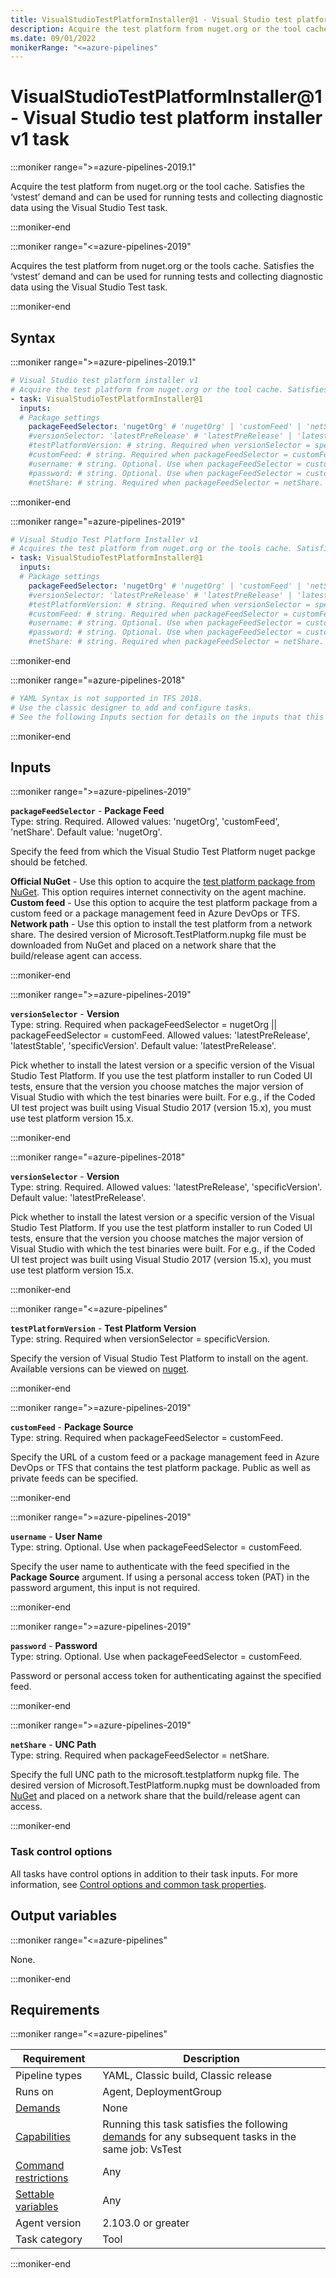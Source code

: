 ```yaml
---
title: VisualStudioTestPlatformInstaller@1 - Visual Studio test platform installer v1 task
description: Acquire the test platform from nuget.org or the tool cache. Satisfies the ‘vstest’ demand and can be used for running tests and collecting diagnostic data using the Visual Studio Test task.
ms.date: 09/01/2022
monikerRange: "<=azure-pipelines"
---
```


# VisualStudioTestPlatformInstaller@1 - Visual Studio test platform installer v1 task

<!-- :::description::: -->
:::moniker range=">=azure-pipelines-2019.1"

<!-- :::editable-content name="description"::: -->
Acquire the test platform from nuget.org or the tool cache. Satisfies the ‘vstest’ demand and can be used for running tests and collecting diagnostic data using the Visual Studio Test task.
<!-- :::editable-content-end::: -->

:::moniker-end

:::moniker range="<=azure-pipelines-2019"

<!-- :::editable-content name="description"::: -->
Acquires the test platform from nuget.org or the tools cache. Satisfies the ‘vstest’ demand and can be used for running tests and collecting diagnostic data using the Visual Studio Test task.
<!-- :::editable-content-end::: -->

:::moniker-end
<!-- :::description-end::: -->

<!-- :::syntax::: -->
## Syntax

:::moniker range=">=azure-pipelines-2019.1"

```yaml
# Visual Studio test platform installer v1
# Acquire the test platform from nuget.org or the tool cache. Satisfies the ‘vstest’ demand and can be used for running tests and collecting diagnostic data using the Visual Studio Test task.
- task: VisualStudioTestPlatformInstaller@1
  inputs:
  # Package settings
    packageFeedSelector: 'nugetOrg' # 'nugetOrg' | 'customFeed' | 'netShare'. Required. Package Feed. Default: 'nugetOrg'.
    #versionSelector: 'latestPreRelease' # 'latestPreRelease' | 'latestStable' | 'specificVersion'. Required when packageFeedSelector = nugetOrg || packageFeedSelector = customFeed. Version. Default: 'latestPreRelease'.
    #testPlatformVersion: # string. Required when versionSelector = specificVersion. Test Platform Version. 
    #customFeed: # string. Required when packageFeedSelector = customFeed. Package Source. 
    #username: # string. Optional. Use when packageFeedSelector = customFeed. User Name. 
    #password: # string. Optional. Use when packageFeedSelector = customFeed. Password. 
    #netShare: # string. Required when packageFeedSelector = netShare. UNC Path.
```

:::moniker-end

:::moniker range="=azure-pipelines-2019"

```yaml
# Visual Studio Test Platform Installer v1
# Acquires the test platform from nuget.org or the tools cache. Satisfies the ‘vstest’ demand and can be used for running tests and collecting diagnostic data using the Visual Studio Test task.
- task: VisualStudioTestPlatformInstaller@1
  inputs:
  # Package settings
    packageFeedSelector: 'nugetOrg' # 'nugetOrg' | 'customFeed' | 'netShare'. Required. Package Feed. Default: 'nugetOrg'.
    #versionSelector: 'latestPreRelease' # 'latestPreRelease' | 'latestStable' | 'specificVersion'. Required when packageFeedSelector = nugetOrg || packageFeedSelector = customFeed. Version. Default: 'latestPreRelease'.
    #testPlatformVersion: # string. Required when versionSelector = specificVersion. Test Platform Version. 
    #customFeed: # string. Required when packageFeedSelector = customFeed. Package Source. 
    #username: # string. Optional. Use when packageFeedSelector = customFeed. User Name. 
    #password: # string. Optional. Use when packageFeedSelector = customFeed. Password. 
    #netShare: # string. Required when packageFeedSelector = netShare. UNC Path.
```

:::moniker-end

:::moniker range="=azure-pipelines-2018"

```yaml
# YAML Syntax is not supported in TFS 2018.
# Use the classic designer to add and configure tasks.
# See the following Inputs section for details on the inputs that this task supports.
```

:::moniker-end
<!-- :::syntax-end::: -->

<!-- :::inputs::: -->
## Inputs

<!-- :::item name="packageFeedSelector"::: -->
:::moniker range=">=azure-pipelines-2019"

**`packageFeedSelector`** - **Package Feed**<br>
Type: string. Required. Allowed values: 'nugetOrg', 'customFeed', 'netShare'. Default value: 'nugetOrg'.<br>
<!-- :::editable-content name="helpMarkDown"::: -->
Specify the feed from which the Visual Studio Test Platform nuget packge should be fetched.

**Official NuGet** - Use this option to acquire the [test platform package from NuGet](https://www.nuget.org/packages/Microsoft.TestPlatform/). This option requires internet connectivity on the agent machine.
**Custom feed** - Use this option to acquire the test platform package from a custom feed or a package management feed in Azure DevOps or TFS.
**Network path** - Use this option to install the test platform from a network share. The desired version of Microsoft.TestPlatform.nupkg file must be downloaded from NuGet and placed on a network share that the build/release agent can access.
<!-- :::editable-content-end::: -->

:::moniker-end
<!-- :::item-end::: -->
<!-- :::item name="versionSelector"::: -->
:::moniker range=">=azure-pipelines-2019"

**`versionSelector`** - **Version**<br>
Type: string. Required when packageFeedSelector = nugetOrg || packageFeedSelector = customFeed. Allowed values: 'latestPreRelease', 'latestStable', 'specificVersion'. Default value: 'latestPreRelease'.<br>
<!-- :::editable-content name="helpMarkDown"::: -->
Pick whether to install the latest version or a specific version of the Visual Studio Test Platform.
If you use the test platform installer to run Coded UI tests, ensure that the version you choose matches the major version of Visual Studio with which the test binaries were built.
For e.g., if the Coded UI test project was built using Visual Studio 2017 (version 15.x), you must use test platform version 15.x.
<!-- :::editable-content-end::: -->

:::moniker-end

:::moniker range="=azure-pipelines-2018"

**`versionSelector`** - **Version**<br>
Type: string. Required. Allowed values: 'latestPreRelease', 'specificVersion'. Default value: 'latestPreRelease'.<br>
<!-- :::editable-content name="helpMarkDown"::: -->
Pick whether to install the latest version or a specific version of the Visual Studio Test Platform.
If you use the test platform installer to run Coded UI tests, ensure that the version you choose matches the major version of Visual Studio with which the test binaries were built.
For e.g., if the Coded UI test project was built using Visual Studio 2017 (version 15.x), you must use test platform version 15.x.
<!-- :::editable-content-end::: -->

:::moniker-end
<!-- :::item-end::: -->
<!-- :::item name="testPlatformVersion"::: -->
:::moniker range="<=azure-pipelines"

**`testPlatformVersion`** - **Test Platform Version**<br>
Type: string. Required when versionSelector = specificVersion.<br>
<!-- :::editable-content name="helpMarkDown"::: -->
Specify the version of Visual Studio Test Platform to install on the agent. Available versions can be viewed on <a href="https://www.nuget.org/packages/Microsoft.TestPlatform/">nuget</a>.
<!-- :::editable-content-end::: -->

:::moniker-end
<!-- :::item-end::: -->
<!-- :::item name="customFeed"::: -->
:::moniker range=">=azure-pipelines-2019"

**`customFeed`** - **Package Source**<br>
Type: string. Required when packageFeedSelector = customFeed.<br>
<!-- :::editable-content name="helpMarkDown"::: -->
Specify the URL of a custom feed or a package management feed in Azure DevOps or TFS that contains the test platform package. Public as well as private feeds can be specified.
<!-- :::editable-content-end::: -->

:::moniker-end
<!-- :::item-end::: -->
<!-- :::item name="username"::: -->
:::moniker range=">=azure-pipelines-2019"

**`username`** - **User Name**<br>
Type: string. Optional. Use when packageFeedSelector = customFeed.<br>
<!-- :::editable-content name="helpMarkDown"::: -->
Specify the user name to authenticate with the feed specified in the **Package Source** argument. If using a personal access token (PAT) in the password argument, this input is not required.
<!-- :::editable-content-end::: -->

:::moniker-end
<!-- :::item-end::: -->
<!-- :::item name="password"::: -->
:::moniker range=">=azure-pipelines-2019"

**`password`** - **Password**<br>
Type: string. Optional. Use when packageFeedSelector = customFeed.<br>
<!-- :::editable-content name="helpMarkDown"::: -->
Password or personal access token for authenticating against the specified feed.
<!-- :::editable-content-end::: -->

:::moniker-end
<!-- :::item-end::: -->
<!-- :::item name="netShare"::: -->
:::moniker range=">=azure-pipelines-2019"

**`netShare`** - **UNC Path**<br>
Type: string. Required when packageFeedSelector = netShare.<br>
<!-- :::editable-content name="helpMarkDown"::: -->
Specify the full UNC path to the microsoft.testplatform nupkg file. The desired version of Microsoft.TestPlatform.nupkg must be downloaded from [NuGet](https://www.nuget.org/packages/Microsoft.TestPlatform/) and placed on a network share that the build/release agent can access.
<!-- :::editable-content-end::: -->

:::moniker-end
<!-- :::item-end::: -->

### Task control options

All tasks have control options in addition to their task inputs. For more information, see [Control options and common task properties](/azure/devops/pipelines/yaml-schema/steps-task#common-task-properties).
<!-- :::inputs-end::: -->

<!-- :::outputVariables::: -->
## Output variables

:::moniker range="<=azure-pipelines"

None.

:::moniker-end
<!-- :::outputVariables-end::: -->

<!-- :::remarks::: -->
<!-- :::editable-content name="remarks"::: -->
<!-- :::editable-content-end::: -->
<!-- :::remarks-end::: -->

<!-- :::examples::: -->
<!-- :::editable-content name="examples"::: -->
<!-- :::editable-content-end::: -->
<!-- :::examples-end::: -->

<!-- :::properties::: -->
## Requirements

:::moniker range="<=azure-pipelines"

| Requirement | Description |
|-------------|-------------|
| Pipeline types | YAML, Classic build, Classic release |
| Runs on | Agent, DeploymentGroup |
| [Demands](/azure/devops/pipelines/process/demands) | None |
| [Capabilities](/azure/devops/pipelines/agents/agents#capabilities) | Running this task satisfies the following [demands](/azure/devops/pipelines/process/demands) for any subsequent tasks in the same job: VsTest |
| [Command restrictions](/azure/devops/pipelines/security/templates#agent-logging-command-restrictions) | Any |
| [Settable variables](/azure/devops/pipelines/security/templates#agent-logging-command-restrictions) | Any |
| Agent version |  2.103.0 or greater |
| Task category | Tool |

:::moniker-end
<!-- :::properties-end::: -->

<!-- :::see-also::: -->
<!-- :::editable-content name="seeAlso"::: -->
<!-- :::editable-content-end::: -->
<!-- :::see-also-end::: -->